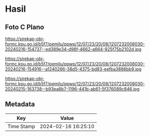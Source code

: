 # Hasil

## Foto C Plano

https://sirekap-obj-formc.kpu.go.id/b5f7/pemilu/ppwp/12/07/23/20/08/1207232008030-20240216-154737--ed389e34-d98f-4662-a664-925f75b2102d.jpg

https://sirekap-obj-formc.kpu.go.id/b5f7/pemilu/ppwp/12/07/23/20/08/1207232008030-20240216-154916--a1240266-38d5-4375-bd83-eefba3886bb9.jpg

https://sirekap-obj-formc.kpu.go.id/b5f7/pemilu/ppwp/12/07/23/20/08/1207232008030-20240215-163738--b93ea8b7-1196-441b-ab61-5f376089c846.jpg


## Metadata

| Key        | Value               |
| ---------- | ------------------- |
| Time Stamp | 2024-02-16 16:25:10 |



